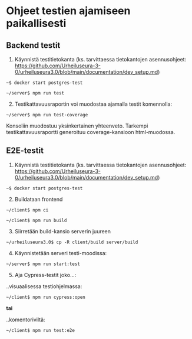 # Ohjeet testien ajamiseen paikallisesti

## Backend testit

1. Käynnistä testitietokanta (ks. tarvittaessa tietokantojen asennusohjeet: https://github.com/Urheiluseura-3-0/urheiluseura3.0/blob/main/documentation/dev_setup.md)

```shell
~$ docker start postgres-test
```


```shell
~/server$ npm run test
```

2. Testikattavuusraportin voi muodostaa ajamalla testit komennolla:
```shell
~/server$ npm run test-coverage
```
Konsoliin muodostuu yksinkertainen yhteenveto. Tarkempi testikattavuusraportti generoituu coverage-kansioon html-muodossa.

## E2E-testit

1. Käynnistä testitietokanta (ks. tarvittaessa tietokantojen asennusohjeet: https://github.com/Urheiluseura-3-0/urheiluseura3.0/blob/main/documentation/dev_setup.md)

```shell
~$ docker start postgres-test
```


2. Buildataan frontend

```shell
~/client$ npm ci
```

```shell
~/client$ npm run build
```


3. Siirretään build-kansio serverin juureen

```shell
~/urheiluseura3.0$ cp -R client/build server/build
```


4. Käynnistetään serveri testi-moodissa:

```shell
~/server$ npm run start:test
```


5. Aja Cypress-testit joko...:

..visuaalisessa testiohjelmassa:

```shell
~/client$ npm run cypress:open
```

**tai**

..komentoriviltä:

```shell
~/client$ npm run test:e2e
```